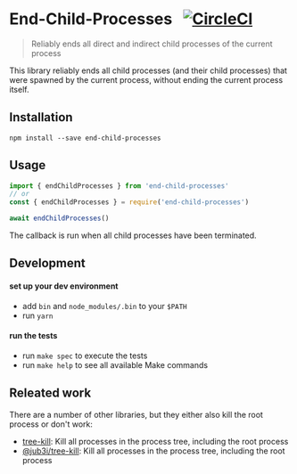 # End-Child-Processes &nbsp; [![CircleCI](https://circleci.com/gh/kevgo/end-child-processes.svg?style=shield)](https://circleci.com/gh/kevgo/end-child-processes)

> Reliably ends all direct and indirect child processes of the current process

This library reliably ends all child processes (and their child processes)
that were spawned by the current process,
without ending the current process itself.

## Installation

```
npm install --save end-child-processes
```

## Usage

```js
import { endChildProcesses } from 'end-child-processes'
// or
const { endChildProcesses } = require('end-child-processes')

await endChildProcesses()
```

The callback is run when all child processes have been terminated.

## Development

#### set up your dev environment

- add `bin` and `node_modules/.bin` to your `$PATH`
- run `yarn`

#### run the tests

- run `make spec` to execute the tests
- run `make help` to see all available Make commands

## Releated work

There are a number of other libraries,
but they either also kill the root process
or don't work:

- [tree-kill](https://github.com/pkrumins/node-tree-kill): Kill all processes in the process tree, including the root process
- [@jub3i/tree-kill](https://github.com/jub3i/tree-kill): Kill all processes in the process tree, including the root process
